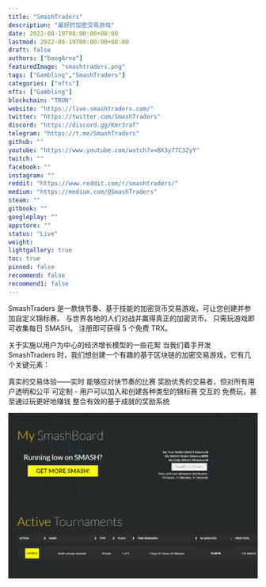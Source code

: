 ```yaml
---
title: "SmashTraders"
description: "最好的加密交易游戏"
date: 2022-08-19T00:00:00+08:00
lastmod: 2022-08-19T00:00:00+08:00
draft: false
authors: ["boogArno"]
featuredImage: "smashtraders.png"
tags: ["Gambling","SmashTraders"]
categories: ["nfts"]
nfts: ["Gambling"]
blockchain: "TRON"
website: "https://live.smashtraders.com/"
twitter: "https://twitter.com/SmashTraders"
discord: "https://discord.gg/Kmr3raf"
telegram: "https://t.me/SmashTraders"
github: ""
youtube: "https://www.youtube.com/watch?v=BX3y77C32yY"
twitch: ""
facebook: ""
instagram: ""
reddit: "https://www.reddit.com/r/smashtraders/"
medium: "https://medium.com/@SmashTraders"
steam: ""
gitbook: ""
googleplay: ""
appstore: ""
status: "Live"
weight: 
lightgallery: true
toc: true
pinned: false
recommend: false
recommend1: false
---
```

SmashTraders 是一款快节奏、基于技能的加密货币交易游戏，可让您创建并参加自定义锦标赛。 与世界各地的人们对战并赢得真正的加密货币。 只需玩游戏即可收集每日 SMASH。 注册即可获得 5 个免费 TRX。

关于实施以用户为中心的经济增长模型的一些花絮
当我们着手开发 SmashTraders 时，我们想创建一个有趣的基于区块链的加密交易游戏，它有几个关键元素：

真实的交易体验——实时
能够应对快节奏的比赛
奖励优秀的交易者，但对所有用户透明和公平
可定制 - 用户可以加入和创建各种类型的锦标赛
交互的
免费玩，甚至通过玩更好地赚钱
整合有效的基于成就的奖励系统

![smashtraders-games-tron-image1_64f98c416e8013fa420495117c996b65](smashtraders-games-tron-image1_64f98c416e8013fa420495117c996b65.png)